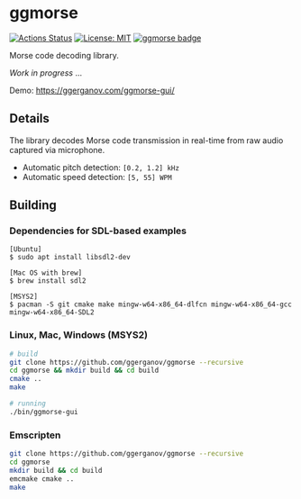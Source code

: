 # ggmorse

[![Actions Status](https://github.com/ggerganov/ggmorse/workflows/CI/badge.svg)](https://github.com/ggerganov/ggmorse/actions)
[![License: MIT](https://img.shields.io/badge/license-MIT-blue.svg)](https://opensource.org/licenses/MIT)
[![ggmorse badge][changelog-badge]][changelog]

Morse code decoding library.

*Work in progress* ...

Demo: https://ggerganov.com/ggmorse-gui/

## Details

The library decodes Morse code transmission in real-time from raw audio captured via microphone.

- Automatic pitch detection: `[0.2, 1.2] kHz`
- Automatic speed detection: `[5, 55] WPM`

## Building

### Dependencies for SDL-based examples

    [Ubuntu]
    $ sudo apt install libsdl2-dev

    [Mac OS with brew]
    $ brew install sdl2

    [MSYS2]
    $ pacman -S git cmake make mingw-w64-x86_64-dlfcn mingw-w64-x86_64-gcc mingw-w64-x86_64-SDL2

### Linux, Mac, Windows (MSYS2)

```bash
# build
git clone https://github.com/ggerganov/ggmorse --recursive
cd ggmorse && mkdir build && cd build
cmake ..
make

# running
./bin/ggmorse-gui
```

### Emscripten

```bash
git clone https://github.com/ggerganov/ggmorse --recursive
cd ggmorse
mkdir build && cd build
emcmake cmake ..
make
```

[changelog]: ./CHANGELOG.md
[changelog-badge]: https://img.shields.io/badge/changelog-ggmorse%20v0.1.0-dummy
[license]: ./LICENSE
